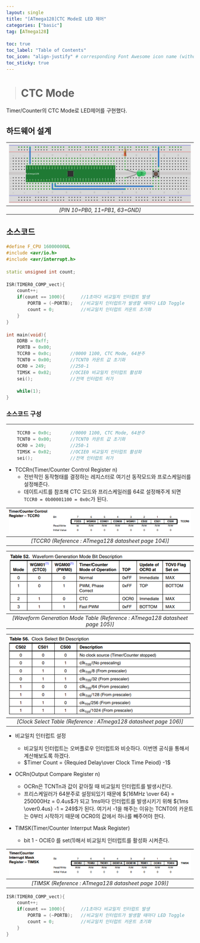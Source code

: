 ```yaml
---
layout: single
title: "[ATmega128]CTC Mode로 LED 제어"
categories: ["basic"]
tag: [ATmega128]

toc: true
toc_label: "Table of Contents"
toc_icon: "align-justify" # corresponding Font Awesome icon name (without fa prefix)
toc_sticky: true
---
```


># CTC Mode

Timer/Counter의 CTC Mode로 LED제어를 구현했다.

## 하드웨어 설계

|![blog](https://github.com/JiJinWoo/JiJinWoo.github.io/blob/master/assets/images/avrblog/led3(sw).PNG?raw=true)|
|:---:|
|*[PIN 10=PB0, 11=PB1, 63=GND]*|

## 소스코드

```cpp
#define F_CPU 16000000UL
#include <avr/io.h>
#include <avr/interrupt.h>

static unsigned int count;

ISR(TIMER0_COMP_vect){
	count++;
	if(count == 1000){		//1초마다 비교일치 인터럽트 발생
		PORTB = (~PORTB);	//비교일치 인터럽트가 발생할 때마다 LED Toggle 
		count = 0;			//비교일치 인터럽트 카운트 초기화
	}
}

int main(void){
	DDRB = 0xff;
	PORTB = 0x00;
	TCCR0 = 0x0c;		//0000 1100, CTC Mode, 64분주
	TCNT0 = 0x00;		//TCNT0 카운트 값 초기화
	OCR0 = 249;			//250-1
	TIMSK = 0x02;		//OCIE0 비교일치 인터럽트 활성화
	sei();				//전역 인터럽트 허가
	
	while(1);
}
```


### 소스코드 구성
---

```cpp 
	TCCR0 = 0x0c;		//0000 1100, CTC Mode, 64분주
	TCNT0 = 0x00;		//TCNT0 카운트 값 초기화
	OCR0 = 249;			//250-1
	TIMSK = 0x02;		//OCIE0 비교일치 인터럽트 활성화
	sei();				//전역 인터럽트 허가
```
* TCCRn(Timer/Counter Control Register n)
	* 전반적인 동작형태를 결정하는 레지스터로 여기선 동작모드와 프로스케일러를 설정해준다.
	* 데이트시트를 참조해 CTC 모드와 프리스케일러를 64로 설정해주게 되면 ```TCCR0 = 0b00001100 = 0x0c```가 된다.

|![blog](https://github.com/JiJinWoo/JiJinWoo.github.io/blob/master/assets/images/avrblog/TCCR0%20page%20104.PNG?raw=true)|
|:--:|
|*[TCCR0 (Reference : ATmega128 datasheet page 104)]*|

|![blog](https://github.com/JiJinWoo/JiJinWoo.github.io/blob/master/assets/images/avrblog/Waveform%20Generation%20Mode%20page%20105.PNG?raw=true)|
|:--:|
|*[Waveform Generation Mode Table (Reference : ATmega128 datasheet page 105)]*|

|![blog](https://github.com/JiJinWoo/JiJinWoo.github.io/blob/master/assets/images/avrblog/Prescaler%20page%20106.PNG?raw=true)|
|:--:|
|*[Clock Select Table (Reference : ATmega128 datasheet page 106)]*|

* 비교일치 인터럽트 설정
	* 비교일치 인터럽트는 오버플로우 인터럽트와 비슷하다. 이번엔 공식을 통해서 계산해보도록 하겠다.
	* $Timer Count = {Requied Delay\over Clock Time Peiod} -1$
* OCRn(Output Compare Register n)
	* OCRn은 TCNTn과 값이 같아질 때 비교일치 인터럽트를 발생시킨다.
	*  프리스케일러가 64분주로 설정되있기 때문에 ${16MHz \over 64} = 250000Hz = 0.4us$가 되고 1ms마다 인터럽트를 발생시키기 위해 ${1ms \over0.4us} -1 = 249$가 된다. 여기서 -1을 해주는 이유는 TCNT0의 카운트는 0부터 시작하기 때문에 OCR0의 값에서 하나를 빼주어야 한다.

* TIMSK(Timer/Counter Interrput Mask Register)
	* bit 1 - OCIE0 를 set(1)해서 비교일치 인터럽트를 활성화 시켜준다.

|![blog](https://github.com/JiJinWoo/JiJinWoo.github.io/blob/master/assets/images/avrblog/TIMSK%20page%20109.PNG?raw=true)|
|:--:|
|*[TIMSK (Reference : ATmega128 datasheet page 109)]*|

```cpp
ISR(TIMER0_COMP_vect){
	count++;
	if(count == 1000){		//1초마다 비교일치 인터럽트 발생
		PORTB = (~PORTB);	//비교일치 인터럽트가 발생할 때마다 LED Toggle 
		count = 0;			//비교일치 인터럽트 카운트 초기화
	}
}
```